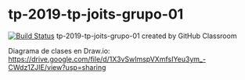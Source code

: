 # tp-2019-tp-joits-grupo-01
[![Build Status](https://travis-ci.com/phm-unsam/tp-2019-tp-joits-grupo-01.svg?token=CbGZBLoAbE64APpkE9Ey&branch=prueba-persistencia-dini)](https://travis-ci.com/phm-unsam/tp-2019-tp-joits-grupo-01)
tp-2019-tp-joits-grupo-01 created by GitHub Classroom

Diagrama de clases en Draw.io: 
https://drive.google.com/file/d/1X3vSwImspVXmfsIYeu3ym_-CWdz1ZJIE/view?usp=sharing
